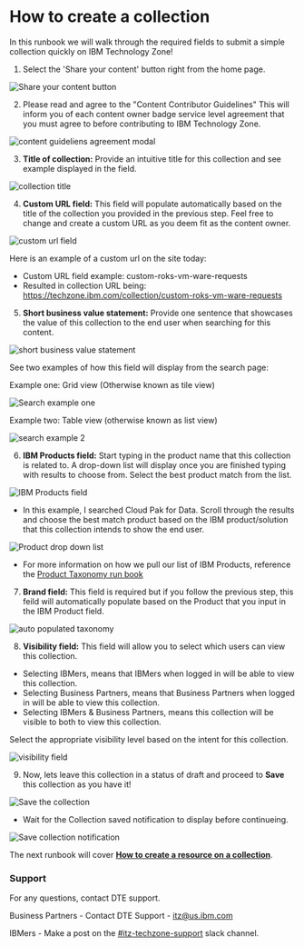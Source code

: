 # How to create a collection

In this runbook we will walk through the required fields to submit a simple collection quickly on IBM Technology Zone!

1. Select the 'Share your content' button right from the home page.

![Share your content button](https://github.com/IBM/itz-support-public/blob/main/IBM-Technology-Zone/IBM-Technology-Zone-Runbooks/Images/share%20your%20content%20button.png)

2. Please read and agree to the "Content Contributor Guidelines"
This will inform you of each content owner badge service level agreement that you must agree to before contributing to IBM Technology Zone. 

![content guideliens agreement modal](https://github.com/IBM/itz-support-public/blob/main/IBM-Technology-Zone/IBM-Technology-Zone-Runbooks/Images/Agree%20to%20the%20content%20contributor%20guidelines.png)

3. **Title of collection:** Provide an intuitive title for this collection and see example displayed in the field.  

![collection title](https://github.com/IBM/itz-support-public/blob/main/IBM-Technology-Zone/IBM-Technology-Zone-Runbooks/Images/title%20of%20your%20collection.png)

4. **Custom URL field:** This field will populate automatically based on the title of the collection you provided in the previous step. Feel free to change and create a custom URL as you deem fit as the content owner. 

![custom url field](https://github.com/IBM/itz-support-public/blob/main/IBM-Technology-Zone/IBM-Technology-Zone-Runbooks/Images/Custom%20URL%20field.png)

Here is an example of a custom url on the site today:

* Custom URL field example: custom-roks-vm-ware-requests 
* Resulted in collection URL being: https://techzone.ibm.com/collection/custom-roks-vm-ware-requests 

5. **Short business value statement:** Provide one sentence that showcases the value of this collection to the end user when searching for this content. 

![short business value statement](https://github.com/IBM/itz-support-public/blob/main/IBM-Technology-Zone/IBM-Technology-Zone-Runbooks/Images/shortbusinessvaluestatement.png)

See two examples of how this field will display from the search page: 

Example one: Grid view (Otherwise known as tile view)

![Search example one](https://github.com/IBM/itz-support-public/blob/main/IBM-Technology-Zone/IBM-Technology-Zone-Runbooks/Images/search%20vusiness%20value%20statement%20example%201.png)

Example two: Table view (otherwise known as list view)

![search example 2](https://github.com/IBM/itz-support-public/blob/main/IBM-Technology-Zone/IBM-Technology-Zone-Runbooks/Images/search%20business%20value%20statement%20example%202.png)

6. **IBM Products field:** Start typing in the product name that this collection is related to. A drop-down list will display once you are finished typing with results to choose from. Select the best product match from the list. 

![IBM Products field](https://github.com/IBM/itz-support-public/blob/main/IBM-Technology-Zone/IBM-Technology-Zone-Runbooks/Images/IBM%20products%20field.png)

* In this example, I searched Cloud Pak for Data. Scroll through the results and choose the best match product based on the IBM product/solution that this collection intends to show the end user.

![Product drop down list](https://github.com/IBM/itz-support-public/blob/main/IBM-Technology-Zone/IBM-Technology-Zone-Runbooks/Images/product%20drop%20down%20list.png)

* For more information on how we pull our list of IBM Products, reference the [Product Taxonomy run book](https://github.com/IBM/itz-support-public/blob/main/IBM-Technology-Zone/IBM-Technology-Zone-Runbooks/product-taxonomy.md)

7. **Brand field:** This field is required but if you follow the previous step, this feild will automatically populate based on the Product that you input in the IBM Product field. 

![auto populated taxonomy](https://github.com/IBM/itz-support-public/blob/main/IBM-Technology-Zone/IBM-Technology-Zone-Runbooks/Images/taxonomy%20auto%20populated.png)

8. **Visibility field:** This field will allow you to select which users can view this collection. 

* Selecting IBMers, means that IBMers when logged in will be able to view this collection.
* Selecting Business Partners, means that Business Partners when logged in will be able to view this collection. 
* Selecting IBMers & Business Partners, means this collection will be visible to both to view this collection.

Select the appropriate visibility level based on the intent for this collection. 

![visibility field](https://github.com/IBM/itz-support-public/blob/main/IBM-Technology-Zone/IBM-Technology-Zone-Runbooks/Images/Visibility.png)

9. Now, lets leave this collection in a status of draft and proceed to **Save** this collection as you have it! 

![Save the collection](https://github.com/IBM/itz-support-public/blob/main/IBM-Technology-Zone/IBM-Technology-Zone-Runbooks/Images/save%20the%20collection.png)

* Wait for the Collection saved notification to display before continueing.

![Save collection notification](https://github.com/IBM/itz-support-public/blob/main/IBM-Technology-Zone/IBM-Technology-Zone-Runbooks/Images/save%20collection%20notification.png)


The next runbook will cover **[How to create a resource on a collection](https://github.com/IBM/itz-support-public/blob/main/IBM-Technology-Zone/IBM-Technology-Zone-Runbooks/add-a-resource.md)**. 

### Support

For any questions, contact DTE support.

Business Partners - Contact DTE Support - itz@us.ibm.com

IBMers - Make a post on the [#itz-techzone-support](https://ibm-itz.slack.com/archives/C0124J683GW) slack channel.
